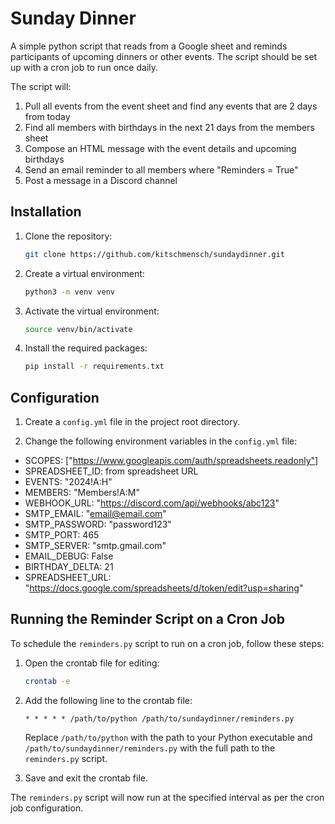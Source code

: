 # Sunday Dinner

A simple python script that reads from a Google sheet and reminds participants of upcoming dinners or other events. The script should be set up with a cron job to run once daily.

The script will:

1. Pull all events from the event sheet and find any events that are 2 days from today
2. Find all members with birthdays in the next 21 days from the members sheet
3. Compose an HTML message with the event details and upcoming birthdays
4. Send an email reminder to all members where "Reminders = True"
5. Post a message in a Discord channel

## Installation

1. Clone the repository:

   ```bash
   git clone https://github.com/kitschmensch/sundaydinner.git
   ```

2. Create a virtual environment:

   ```bash
   python3 -m venv venv
   ```

3. Activate the virtual environment:

   ```bash
   source venv/bin/activate
   ```

4. Install the required packages:

   ```bash
   pip install -r requirements.txt
   ```

## Configuration

1. Create a `config.yml` file in the project root directory.

2. Change the following environment variables in the `config.yml` file:

- SCOPES: ["https://www.googleapis.com/auth/spreadsheets.readonly"]
- SPREADSHEET_ID: from spreadsheet URL
- EVENTS: "2024!A:H"
- MEMBERS: "Members!A:M"
- WEBHOOK_URL: "https://discord.com/api/webhooks/abc123"
- SMTP_EMAIL: "email@email.com"
- SMTP_PASSWORD: "password123"
- SMTP_PORT: 465
- SMTP_SERVER: "smtp.gmail.com"
- EMAIL_DEBUG: False
- BIRTHDAY_DELTA: 21
- SPREADSHEET_URL: "https://docs.google.com/spreadsheets/d/token/edit?usp=sharing"

## Running the Reminder Script on a Cron Job

To schedule the `reminders.py` script to run on a cron job, follow these steps:

1. Open the crontab file for editing:

   ```bash
   crontab -e
   ```

2. Add the following line to the crontab file:

   ```plaintext
   * * * * * /path/to/python /path/to/sundaydinner/reminders.py
   ```

   Replace `/path/to/python` with the path to your Python executable and `/path/to/sundaydinner/reminders.py` with the full path to the `reminders.py` script.

3. Save and exit the crontab file.

The `reminders.py` script will now run at the specified interval as per the cron job configuration.
